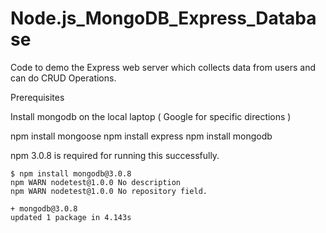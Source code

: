 # Node.js_MongoDB_Express_Database
Code to demo the Express web server which collects data from users and can do CRUD Operations.

Prerequisites

Install mongodb  on the local laptop ( Google for specific directions )

npm install mongoose
npm install express
npm install mongodb

npm 3.0.8 is required for running this successfully.

	$ npm install mongodb@3.0.8
	npm WARN nodetest@1.0.0 No description
	npm WARN nodetest@1.0.0 No repository field.

	+ mongodb@3.0.8
	updated 1 package in 4.143s


